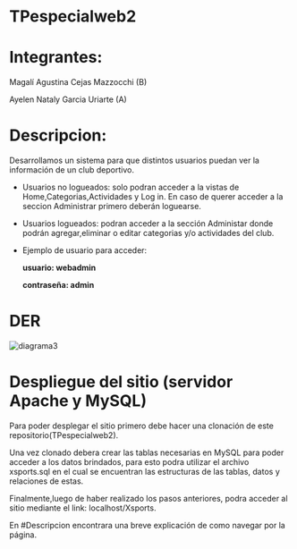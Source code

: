 # TPespecialweb2
# Integrantes:
Magalí Agustina Cejas Mazzocchi (B)

Ayelen Nataly Garcia Uriarte (A)

# Descripcion:
Desarrollamos un sistema para que distintos usuarios puedan ver la información de un club deportivo.
- Usuarios no logueados: solo podran acceder a la vistas de Home,Categorias,Actividades y Log in. En caso de querer acceder a la seccion Administrar primero deberán loguearse.
- Usuarios logueados: podran acceder a la sección Administar donde podrán agregar,eliminar o editar categorias y/o actividades del club.
-  Ejemplo de usuario para acceder:
  
      **usuario: webadmin**
      
      **contraseña: admin**


# DER
![diagrama3](https://github.com/user-attachments/assets/58d2f481-a1df-4864-820e-5bb746f1b7c7)


# Despliegue del sitio (servidor Apache y MySQL)
Para poder desplegar el sitio primero debe hacer una clonación de este repositorio(TPespecialweb2).

Una vez clonado debera crear las tablas necesarias en MySQL para poder acceder a los datos brindados, para esto podra utilizar el archivo xsports.sql  en el cual se encuentran las estructuras de las tablas, datos y relaciones de estas.

Finalmente,luego de haber realizado los pasos anteriores, podra acceder al sitio mediante el link: localhost/Xsports.

En #Descripcion encontrara una breve explicación de como navegar por la página.




